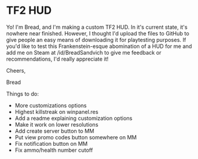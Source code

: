 # TF2 HUD
Yo! I'm Bread, and I'm making a custom TF2 HUD. In it's current state, it's nowhere near finished. However, I thought I'd upload the files to GitHub to give people an easy means of downloading it for playtesting purposes. If you'd like to test this Frankenstein-esque abomination of a HUD for me and add me on Steam at /id/BreadSandvich to give me feedback or recommendations, I'd really appreciate it!

Cheers,

Bread


Things to do:
- More customizations options
- Highest killstreak on winpanel.res
- Add a readme explaining customization options
- Make it work on lower resolutions
- Add create server button to MM
- Put view promo codes button somewhere on MM
- Fix notification button on MM
- Fix ammo/health number cutoff
